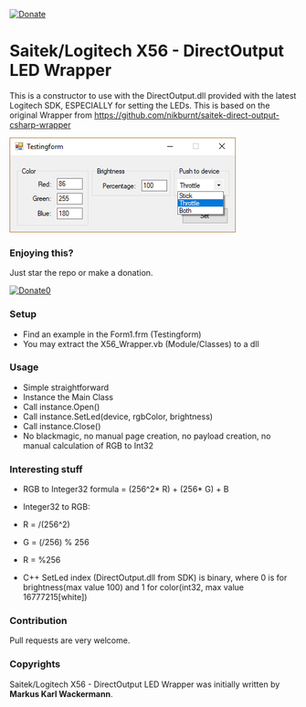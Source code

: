 [![Donate](https://img.shields.io/badge/Donate-PayPal-green.svg)](https://www.paypal.com/cgi-bin/webscr?cmd=_s-xclick&hosted_button_id=35WE5NU48AUMA&source=url)

Saitek/Logitech X56 - DirectOutput LED Wrapper
==============================================
This is a constructor to use with the DirectOutput.dll provided with the latest Logitech SDK, ESPECIALLY for setting the LEDs.
This is based on the original Wrapper from https://github.com/nikburnt/saitek-direct-output-csharp-wrapper

![Screenshot](screenshots/1.png)

### Enjoying this?
Just star the repo or make a donation.

[![Donate0](https://img.shields.io/badge/Donate-PayPal-green.svg)](https://www.paypal.com/cgi-bin/webscr?cmd=_s-xclick&hosted_button_id=35WE5NU48AUMA&source=url)

### Setup
* Find an example in the Form1.frm (Testingform)
* You may extract the X56_Wrapper.vb (Module/Classes) to a dll

### Usage
* Simple straightforward
* Instance the Main Class
* Call instance.Open()
* Call instance.SetLed(device, rgbColor, brightness)
* Call instance.Close()
* No blackmagic, no manual page creation, no payload creation, no manual calculation of RGB to Int32

### Interesting stuff
* RGB to Integer32 formula = (256^2* R) + (256* G) + B

* Integer32 to RGB:
* R = <Integer32>/(256^2)
* G = (<Integer32>/256) % 256
* R = <Integer32>%256

* C++ SetLed index (DirectOutput.dll from SDK) is binary, where 0 is for brightness(max value 100) and 1 for color(int32, max value 16777215[white])

### Contribution
Pull requests are very welcome.

### Copyrights
Saitek/Logitech X56 - DirectOutput LED Wrapper was initially written by **Markus Karl Wackermann**.

